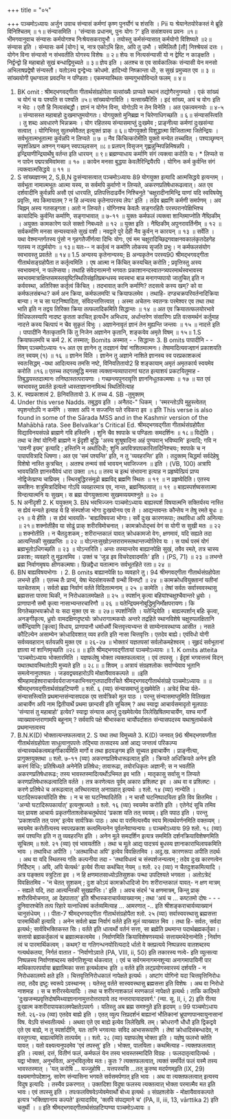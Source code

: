 +++
title = "०५"

+++
पञ्चमोऽध्यायः अर्जुन उवाच 
संन्यासं कर्मणां कृष्ण पुनर्योगं च शंससि । Pii यः श्रेयानेतयोरेकस्तं मे ब्रूहि विनिश्चितम् ॥ १॥ 
संन्यासमिति । 'संन्यासः प्रधानम्, पुनः योगः ?' इति ससंशयस्य प्रवनः ॥१॥ 
भीमगवानुवाच 
संन्यासः कर्मयोगश्च निःश्रेयसकरावुभौ । तयोस्तु कर्मसंन्यासात् कर्मयोगो विशिष्यते ॥२॥ 
संन्यास इति । संन्यासः कर्म [योगः] च, नात्र एकोऽभि हितः, अपि तु उभौ । संमिलितौ [तौ] निश्श्रेयसं दत्तः । योगेन विना संन्यासो न संभवतीति योगस्य विशेषः ॥ २॥ 
शेयः स नित्यसंन्यासी यो न द्वेष्टि न काङ्क्षति । निर्द्वन्द्वो हि महाबाहो सुखं बन्धाद्विमुच्यते ॥ ३॥ 
ज्ञेय इति । अतश्च स एव सार्वकालिकः संन्यासी येन मनसो अभिलाषप्रद्वेषौ संन्यस्तौ। यतोऽस्य द्वन्द्वेभ्यः क्रोधमो. हादिभ्यो निष्क्रान्ता धीः, स सुखं प्रमुच्यत एव ॥ ३ ॥ 
सांख्ययोगी पृथग्वाला प्रवदन्ति न पण्डिताः। एकमप्यास्थितः सम्यगुभयोविन्दते फलम् ॥ ४॥ 
1. BK omit : 
श्रीमद्भगवद्गीता गीतार्थसंग्रहोपेता यत्सांख्यैः प्राप्यते स्थानं तद्योगैरनुगम्यते । एकं सांख्यं च योगं च यः पश्यति स पश्यति ॥५॥ 
सांख्ययोगाविति । यत्साख्यैरिति । इदं सांख्य, अयं च योगः इति न भेदः । एतौ हि नित्यसंबद्धौ। ज्ञानं न योगेन विना, योगोऽपि न तेन विनेति । अत एकत्वमनयोः ॥ ४-५ ॥ 
संन्यासस्त महाबाहो दुःखमाप्तुमयोगतः। योगयुक्तो मुनिब्रह्म न चिरेणाधिगच्छति ॥ ६॥ 
संन्यासस्त्विति । तु शब्दः अवधारणे भिन्नक्रमः । योग रहितस्य संन्यासमाप्तुं दुःखमेव ; प्राङ्नीत्या कर्मणां दुःखसंन्या सत्वात् । योगिभिस्तु सुलभमेवैतत् इत्युक्तं प्राक् ॥ ६॥ 
योगयुक्तो विशुद्धात्मा विजितात्मा जितेन्द्रियः । सर्वभूतात्मभूतात्मा कुर्वन्नपि न लिप्यते ॥ ७ ॥ नैव किंचित्करोमीति युक्तो मन्येत तच्चवित् । पश्यञ्छृण्वन् स्पृशअिघ्रन अश्नन् गच्छन् स्वपञ्छ्वसन् ॥८॥ प्रलपन् विसृजन् गृह्णन्नुन्मिपन्निमिषन्नपि । इन्द्रियाणीन्द्रियार्थेषु वर्तन्त इति धारयन् ॥ ९॥ ब्रह्मण्याधाय कर्माणि संगं त्यक्त्वा करोति यः। \* लिप्यते स न पापेन पद्मपत्रमिवांमसा ॥ १० ॥ कायेन मनसा बुद्धया केवलैरिन्द्रियैरपि । योगिनः कर्म कुर्वन्ति संगं त्यक्त्वात्मसिद्धये ॥ ११ ॥ 
2. S सांख्यज्ञानम् 2, S,B,N दुःसंन्यासत्वात् 
पञ्चमोऽध्यायः 
89 
योगयुक्त इत्यादि आत्मसिद्धये इत्यन्तम् । सर्वभूता नामात्मभूतः आत्मा यस्य, स सर्वमपि कुर्वाणो न लिप्यते, अकरणप्रतिषेधारूढत्वात्। अत एव दर्शवादीनि कुर्वन्नपि असौ एवं धारयति, प्रतिपत्तिदाढर्येन निश्चिनुते 'चक्षुरादीनामिन्द्रि याणां यदि स्वविषयेषु प्रवृत्तिः, मप किमायातम् ? न हि अन्यस्य कृतेनापरस्य लेपः' इति । तदेव ब्रह्मणि कर्मणी समर्पणम् । अव चिह्नम् अस्य गतसङ्गता। अतो न लिप्यते। योगिनश्च केवलैः सङ्गरहितैः परस्परानपेक्षिभिश्च कायादिभिः कुर्वन्ति कर्माणि, सङ्गाभावात् ॥ ७-११ ॥ 
युक्तः कर्मफलं त्यक्त्वा शान्तिमाप्नोति नैष्ठिकीम् । 
अयुक्तः कामकारेण फले सक्तो निबध्यते ॥ १२ ॥ युक्त इति । नैष्ठिकीम् अपुनरावर्तिनीम् ॥ १२ ॥ 
सर्वकर्माणि मनसा सन्यस्यास्ते सुखं वशी। नवद्वारे पुरे देही नैव कुर्वन् न कारयन् ॥ १३ ॥ 
सर्वेति । यथा वेश्मान्तर्गतस्य पुंसो न गृहगतैर्जीर्णत्वा दिभिः योगः, एवं मम चक्षुरादिच्छिद्रगवाक्षनवकालंकृतदेहगेह गतस्य न तद्धर्मयोगः ॥ १३॥ 
यतः-- 
न कर्तृत्वं न कर्माणि लोकस्य सृजति प्रभुः। न कर्मफलसंयोग स्वभावस्तु प्रवर्तते ॥ १४॥ 
1.5 अन्यस्य कृतेनान्यस्य; B अन्यकृतेन परस्य90 श्रीमद्भगवद्गीता गीतार्थसङ्ग्रहोपैता 
त कर्तृत्वमिति । एष आत्मा न किंचित् कस्यचित् करोति ; प्रवृत्तिस्तु अस्य स्वभावमानं, न फलेप्सया। तथाहि संवेदनात्मनो भगवतः प्रकाशानन्दस्वातन्त्र्यपरमार्थस्वभावस्य स्वभावमात्राक्षिप्तसमस्तसृष्टिस्थितिसंहृतिप्रबन्धस्य स्वस्वभा बान्न मनागप्यपायो जातुचित् इति न कर्ववस्था, अतिरिक्त कर्तृत्वं किंचित् । तदभावात् कानि कर्माणि? तदसत्वे कस्य 
खम्? को वा कर्मफलसंबन्धः? कर्म अन क्रिया, कर्मफलमपि! च क्रियाफलमेव । तथाहि- दण्डचक्रपरिवर्तनादिक्रिया बान्या। न च सा घटनिष्पादिता, संविदन्तत्तित्त्वात् । अस्मा अचेतनः स्वतन्त्रः परमेश्वर एव तथा तथा भाति इति न तद्वय तिरिक्त क्रिया तत्फलादिकमिति सिद्धान्तः ॥ १४ ॥ 
अत एव क्रियातत्फलयोरभावे विधिफलस्यापि नादष्ट कृतता काचित् इत्यर्धेन अभिधाय, अर्धान्तरेण संसारिणः प्रति वत्समर्थनं कर्तुमाह 
नादत्ते कस्य चित्पापं न चैव सुकृतं विभुः । अज्ञानेनावृतं ज्ञानं तेन मुह्यन्ति जन्तवः ॥ १५ ॥ 
नादत्ते इति । पापादीनि नैतत्कृतानि किं तु निजेन अज्ञानेन कृतानि, शङ्कयेव अमृते विषम् ॥ १५॥ 
1.S क्रियाफलमपि च कर्म 2. K तस्मात्; Bomits अस्मात् - - सिद्धान्तः 3. B omits पापादीनि - - विषम् 
पञ्चमोऽध्यायः 
१५ अत एव 
ज्ञानेन तु तदज्ञानं येषां नाशितमात्मनः। तेषामादित्यवज्ज्ञानं प्रकाशयति तत् स्वयम् (१) ॥ १६ ॥ 
ज्ञानेन विति । ज्ञानेन तु अज्ञाने नाशिते ज्ञानस्य स्व परप्रकाशकत्वं स्वतःसिद्धम् -यथा आदित्यस्य तमसि नष्टे, विनिवतितायो2 हि शङ्कायाम् अमृतं अमृतकार्य स्वयमेव करोति ॥१६॥ 
एतच्च तद्गतबुद्धि मनसा त्यक्तान्यव्यापाराणां घटत इत्याशयं प्रकटयितुमाह - 
तिबुद्धयस्तदात्मानः तनिष्ठास्तत्परायणाः । गच्छन्त्यपुनरावृत्ति ज्ञाननिधूतकल्मषाः ॥ १७ ॥ 
यत एवं स्वभावस्तु प्रवर्तते इत्यतो ध्वस्ताज्ञानानामित्थं स्थितिरित्याह 
3. K. स्वप्रकाशत्वं 2. Bनिवतितायो 3. K तच्च 4. SB -तुमुक्तम् 
4. Under this verse Nadds. तबुद्धय इति । अनैतद-" धिकम् । 
'स्मरन्तोऽपि मुहुस्त्वेतत् स्पृशन्तोऽपि न कर्मणि । 
सक्ता अपि न सज्जन्ति पते रविकरा इव ॥ इति 
This verse is also found in some of the Sārada MSS and in the Kashmir version of the Mahābhā 
rata. See Belvalkar's Critical Ed. 
श्रीमद्भगवद्गीता गीतार्थसंग्रहोपैता विद्याविनयसंपन्ने ब्राह्मणे गवि हस्तिनि । 
शुनि चैव श्वपाके च पण्डिताः समदर्शिनः ॥ १८॥ 
विद्येति । तथा च तेषां योगिनी ब्राह्मणे न ईदृशी बुद्धिः 'अस्य शुश्रूषादिना अहं पुण्यवान् भविष्यामि' इत्यादि; गवि न 'पावनी इयम्' इत्यादि ; हस्तिनि न अर्थादिधीः; शुनि अपवित्रपापकारितादिनिश्चयः; श्वपाके च न पापापवित्रादि धिषणा। अत एव 'समं पश्यन्ति' इति, न तु 'व्यवहरन्ति' इति । तदुक्तम् 
चिद्धर्मा सर्वदेहेषु विशेषो नास्ति कुत्रचित् । 
अतश्च तन्मयं सर्व भावयन् भवजिज्जनः ॥ इति । 
(VB, 100) अत्रापि भावयन्निति ज्ञानस्यैवेयं धारा उक्ता ॥१८॥ 
तस्य च इत्थं संभावना इत्याह 
न प्रहृष्येत्प्रियं प्राप्य नोद्विजेत्प्राप्य चाप्रियम् । स्थिरबुद्धिरसंमूढो ब्रह्मविद् ब्रह्मणि स्थितः ॥ १९ ॥ 
न प्रहृष्येदिति। एतस्य समशिनः शत्रुमित्रादिविभा गोऽपि व्यवहारमात्र एव, नान्तः, ब्रह्मनिष्ठत्वात् ॥ १९ ॥ 
बाह्यस्पर्शष्वसत्तात्मा विन्दत्यात्मनि यः सुखम्। स ब्रह्म योगयुक्तात्मा सुखमव्ययमश्नुते ॥ २० ॥ 
5. N अनीदृशी 2. K ययुक्तम् 3. BN भवभिज्जनः 
पञ्चमोऽध्यायः बाह्यस्पर्श विषयात्मनि सक्तिर्यस्य नास्ति स ह्येवं मन्यते इत्याह 
ये हि संस्पर्शजा भोगा दुःखयोनय एव ते । आद्यन्तवन्तः कौन्तेय न तेषु रमते बुधः ॥ २१ ॥ 
ये हीति । स ह्येवं भावयति- 'बाह्यविषयजा भोगाः। सर्वे दुःख कारणरूपाः; तथाविधा अपि अनित्याः ॥ २१॥ 
शक्नोतीहैव या सोढुं प्राक् शरीरविमोचनात् । कामक्रोधोद्भवं वेगं स योगी स सुखी मतः ॥ २२ ॥ 
शक्नोतीति । न चैतदुःशकम् ; शरीरान्तकालं यावत् क्रोधकामजो वेगः, क्षणमावं, यदि सह्यते तदा आत्यन्तिकी सुखप्राप्तिः ॥ २२ ॥ 
योऽन्तःसुखोऽन्तरारामस्तथान्तज्योतिरेव यः । स पार्थ परमं योगं ब्रह्मभूतोऽधिगच्छति ॥ २३ ॥ 
योऽन्तरिति। अन्तः तस्यान्तरेव बाह्यानपेक्षि सुखं, तवैव रमते, तत्र चास्य प्रकाशः; व्यवहारे तु मूढत्वमिव । उक्तं च 
'जुड इव विचरेदवादमतिः' इति । (PS, 71) ॥ २३ ॥ लभन्ते ब्रह्म निर्वाणमृषयः क्षीणकल्मषाः। छिन्नद्वैधा यतात्मानः सर्वभूतहिते रताः॥ २४ ॥ 
6. BN बाह्यविषयभोगाः । 2. B omits बाह्यानपेक्षि to व्यवहारे तु। 
94 
श्रीमगवद्गीता गीतार्थसंग्रहोपेता लभन्ते इति । एतच्च तैः प्राप्यं, येषा भेदसंशयरूपौ ग्रन्थी विनष्टौ ॥ २४ ॥ 
कामक्रोधवियुक्तानां यतीनां यतचेतसाम् । सर्वतो ब्रह्म निर्वाणं वर्तते विदितात्मनाम् ॥ २५ ॥ 
कामेति । तेषां सर्वतः सर्वास्ववस्थासु ब्रह्मसत्ता पारमा थिकी, न निरोधकालमपेक्षते ॥ २५ ॥ 
स्पर्शान् कृत्वा बहियांश्चक्षुश्चैवान्तरे ध्रुवोः । प्राणापानौ समौ कृत्वा नासाभ्यन्तरचारिणौ ॥ २६ ॥ 
यतेन्द्रियमनोबुद्धिमुनिर्मोक्षपरायणः। कि विगतेच्छाभयक्रोधो यः सदा मुक्त एव सः ॥ २७॥ 
स्पर्शानिति । यतेन्द्रियेति । बाह्यस्पर्शान् बहिः कृत्वा, अनङ्गीकृत्य, ध्रुवोः वामदक्षिणदृष्ट्योः क्रोधरागात्मकयोः अन्तरे तद्रहिते स्थानविशेषे चक्षुरुपलक्षितानि सर्वेन्द्रियाणि [कृत्वा] विधाय, प्राणापानौ धर्माधमौं चित्तवृत्त्यभ्यन्त से साम्येनावस्थाप्य आसीत । नसते कौटिल्येन असाम्येन क्रोधादिवशात् व्यव हरति इति नासा चित्तवृत्तिः। एतदेव बाह्ये। एवंविधो योगी सर्वव्यवहारान् वर्तयन्नपि मुक्त एव ॥ २६-२७ ॥ 
भोक्तारं यज्ञतपसां सर्वलोकमहेश्वरम् । सुहृदं सर्वभूतानां ज्ञात्वा मां शान्तिमृच्छति ॥२८॥ 
॥ इति श्रीमद्भगवद्गीतायां पञ्चमोऽध्यायः ॥ 1. K omits atteita 
'पञ्चमोऽध्यायः 
भोक्तारमिति । यज्ञफलेषु भोक्ता त्यक्तफलत्वात् । एवं तपस्सु । ईदृशं भगवत्तत्त्वं विदन् यथातथावस्थितोऽपि मुच्यते इति ॥ २८॥ 
॥ शिवम् ॥ अत्रायं संग्रहश्लोकः सर्वाण्येवाव भूतानि समत्वेनानुपश्यतः । 
जडवद्व्यवहारोऽपि मोक्षायैवावकल्पते ॥ ॥इति श्रीमहामाहेश्वराचार्यवर्यराजानकाभिनवगुप्तपादविरचिते 
श्रीमद्भगवद्गीतार्थसंग्रहे पञ्चमोऽध्यायः ॥ 
॥ श्रीमद्भगवद्गीतार्थसंग्रहटिप्पणी ॥ श्लो. ६ (व्या) संन्यासमाप्तुं दुःखमेवेति । अत्रेदं विचा र्यते- संन्यासस्त्विति प्रथमान्तसंन्यासपदक एव सार्वत्रिको मूल पाठः । परन्तु संन्यासमाप्तुमिति विलिखता आचार्येण अपि नाम द्वितीयार्थे प्रथमा छान्दसी इति सूचितम् ? अथ स्याद्वा आचार्यसमादृतो मूलपाठः 'संन्यासं तु महाबाहो' इत्येव? स्याद्वा संन्यास आप्तुं दुःखमेवेत्येव लिलेखिषितमाचार्येण, यश्च मार्गों व्याख्यावन्तराणामपि बहूनाम् ? सर्ववापि पक्षे श्रीभास्करा चार्योपर्दाशतः संन्यासपदस्य यथाश्रुतार्थकत्वे प्रथमान्तत्वस्य 
7. B.N.K(D) भोक्तात्यन्तफलत्वात् 2. S यथा तथा विमुच्यते 3. K(D) जनवत् 
96 
श्रीमद्भगवघ्गीता गीतार्थसंग्रहोपेता साधुत्वानुपपत्तेः तद्भिया तत्सदस्य अर्श आद्य जन्तत्वं परिकल्प्य संन्यास्यर्थकत्वमङ्गीकार्यमिति मार्गो व तथा हृदयङ्गम इति सूच्यत इवाचार्येण । 
प्राङ्नीत्या, प्रागुक्तयुक्तथा ॥ 
श्लो. ७-११ (व्या) अकरणप्रतिषेधारूढत्वात् इति । क्रियते अधिक्रियते अनेन इति करणं विधिः; प्रतिषिध्यते अनेनेति प्रतिषेधः; तावारूढा, तयोरधिकृतः अज्ञानी; स न भवतीति अकरणप्रतिषेधारूढः; तस्य भावस्तस्मादित्यर्थोऽभिमत इव भाति । मातृकासु सर्वासु न लिप्यते करणप्रतिषेधारूढत्वादिति वर्तते । तत्र करणेत्यतः पूर्वम् अकारः प्रश्लिष्ट इव । अथ वा व प्रश्लिष्टः । करणे प्रतिषेधे च अरूढत्वात् अस्थिरत्वात् अनाग्रहात् इत्यर्थः ॥ 
श्लो. १४ (व्या) नान्येति । घटादिरूपकार्यादिति शेषः । न च सा घटनिष्पादितेति । न चासौ घटनिष्पादयिता इति विव क्षितमिव । 'अन्यो घटादिरूपकार्यात्' इत्यनुषज्यते ॥ 
श्लो. १६ (व्या) स्वयमेव करोति इति । एतेनेदं सूचि तमिव यत् प्रायश आचार्यः प्रकृतगीताश्लोकचतुर्थपादं 'प्रकाश यति तत् स्वयम्। इति पपाठ इति । परन्तु 'प्रकाशयति तत् परम्' इत्येव सार्वत्रिकः पाठः। अथ वा परमित्यस्यैव स्वय मित्यर्थवर्णनमिति वक्तव्यम् । स्वयमेव करोतीत्यस्य स्वपरप्रकाश कत्वमित्यनेन पूर्वतनेवाप्यन्वयः ॥ 
पञ्चमोऽध्यायः 
99 
श्लो. १८ (व्या) समं पश्यन्ति इति न तु व्यवहरन्ति इति । अनेन मूले समदर्शिन इत्यत्र सममिति दर्शनक्रियाविशेषणमिति सूचितम् ॥ 
श्लो. २१ (व्या) एवं भावयतीति । तथा च मूले आद्य पादत्रयं बुधस्य ज्ञानाकाराभिलापकमिति भावः । तथाविधा अपीति । 'अतथाविधा अपि' इत्येव विवक्षितमिव । अदु.ख. कारणरूपा अपीति तदर्थः । अथ वा यदि स्थितस्य गतिः कल्पनीया तदा - 'तथाविधत्वं च संस्पर्शजन्यत्वम् ; तदेव दुःख कारणत्वेन निर्दिष्टम् । अपि, अपि चेत्यर्थः' इत्येवं रीत्या कथंचित् नेयम् ॥ 
श्लो. २२ (व्या) न चैतदुःशकमित्यादि । अत्र पङ्क्तय स्त्रुटिता इव । न हि क्षणमातसाध्योऽतिसुशकः पन्था उपदिश्यते भगवता । अतोऽत्रेदं विवक्षितमिव - 'न चेतत् सुशकम् ; दुःश कोऽयं कामक्रोधादिजो वेगः शरीरान्तकालं यावत्- न क्षण मात्रम् - सह्यते यदि, तदा आत्यन्तिकी सुखप्राप्तिः।' इति । अवच संदर्भ 
'च क्षणमात्रम्, किन्तु प्राक् शरीरविमोचनात्, आ 
देहपातात्' इति श्रीभास्कराचार्यव्याख्यानम् ; तथा 
'अयं च ... कष्टतमो दोषः - - - दुनिवारश्चेति तत्प रिहारे यत्नाधिक्यं कर्तव्यमित्याह ... आमरणात् -.. इति श्रीशङ्कराचार्यव्याख्यानं चानुसंधेयम् ।। 
पीता-7 
श्रीमद्भगवद्गीता गीतार्थसंग्रहोपैता श्लो. २५ (व्या) सर्वास्ववस्थासु ब्रह्मसत्ता पारमार्थिकी इत्यादि । अनेन सर्वतो ब्रह्म निर्वागं वर्तते इति मूलं व्याख्यात मिव । तथा हि- सर्वतः, सर्वदा इत्यर्थः; सार्वविभक्तिकस्त सिः। वर्तते इति धात्वर्थो वर्तनं सत्ता, सा ब्रह्मेति प्रथमान्त पदार्थब्रह्मकर्तृका। सत्तायो ब्रह्मकर्तृकत्वं च ब्रह्मात्मकत्वमेव । निर्वाणमिति क्रियाविशेषणस्यार्थः सत्तायमभेदेनान्वेति ; निर्वाण त्वं च पारमार्थिकत्वम् । कथम्? वा गतिगन्धनयोरित्यदादे र्धातो वे क्तप्रत्यये निष्पन्नस्य वातशब्दस्य गत्यर्थकतया, निर्गतं वातात - 'निर्वाणोऽवाते (PA, VIII, ii, 50) इति तकारस्य णत्वे- इति व्युत्सत्या निष्पन्नस्य निर्वाणशब्दस्य सर्वगतिशून्या र्थकत्वात् । एवं च सर्वगमनागमनशून्या अनागमापायिनी पार माथिकापरपर्याया ब्रह्मात्मिका सत्ता इत्यर्थलाभः इति ॥ 
वर्तते इति लट्प्रयोगस्वारस्यं दर्शयति - न निरोधकालमपे क्षते इति । चित्तवृत्तिनिरोधकालं नापेक्षते इत्यर्थः । अष्टांग योगिनो यदा चित्तवृत्तिनिरोधः तदा, तदैव द्रष्टुः स्वरूपे ऽवस्थानम् । यतेस्तु वर्तते सास्ववस्थासु ब्रह्मसत्ता इति विशेषः । अथ वा निरोधो नाशमाह । स च शरीरस्येत्यादिः । तथा च शरीरनाशकालं मरणकालं नापेक्षते इत्यर्थः। ताकि कादिमते 'दुःखजन्मप्रवृत्तिदोषमिथ्याज्ञानानामुत्तरोत्तरापाये तद नन्तरापायादपवर्ग.' (न्या. सू. II, i, 2) इति रीत्या दुःखात्म कशरीरापायकालमपेक्षतेऽपवर्गः । यतिस्तु अब ब्रह्म समश्नुते इति हृदयम् ॥ 
99 
पञ्चमोऽधायः श्लो. २६-२७ (व्या) एतदेव बाह्ये इति । एतत् व्युत्प त्तिप्रदर्शनं बाह्यानां भौतिकानां भ्रूपाणापानवायुनासानां विष. येऽपि संभवतीत्यर्थः । अथवा एते एव बाह्ये इत्येव लिलेखिषि. तम्। क्रोधरागौ धौधौ इति द्विकद्वये एते एव बाह्ये, न तु स्पर्शादीनि, यतः तानि भगवत्याः सविद आभासरूपाणि । तेषां क्रोधादिसंबन्धादेव, न वस्तुगत्या, बाह्यत्वमिति तात्पर्यम् ।। 
श्लो. २८ (व्या) यज्ञफलेषु भोक्ता इति । यज्ञेषु फलभो क्तेति यावत् । यतो वक्ष्यत्यनुपदमेव 'एवं तपस्सु' इति । भोक्ता, पालयिता। कथमित्याह - त्यक्तफलत्वात् इति । त्यक्तं, दत्तं, वितीणं फलं, कर्मफलं येन तस्य भावस्तस्मादिति विग्रहः । फलदातृत्वादित्यर्थः । यद्वा भोक्ता, अनुभविता, अनुभवितृत्वेव मतः। कुतः ? त्यक्तफलत्वात्, त्यक्तं समर्पितं फलं यस्मै तस्य भावस्तस्मात् । 'यत् करोषि ... यज्जुहोषि .. यत्तपस्यसि ...तत् कुरुष्व मदर्पणम्इति (IX, 29) वक्ष्यमाणोपदेशानु. सारेण संन्यासिना भगवते सर्वसमर्पणात् इति भावः । अथ वा त्यक्तफलत्वात् इत्यस्य विदुष इत्यादिः । तस्यैव प्रकरणात् । उक्तदिशा विदुषा फलस्य त्यक्तत्वात् भोक्ता परमात्मैव मत इति भावः। 
एवं तपस्सु इति । तपःफलविषयेऽप्येवमेवार्थो बोध्य इत्यर्थः ॥ 
संग्रहश्लोके - मोक्षायैवावकल्पते इत्यत्र 'भक्तिज्ञानाय कल्पते' इत्यादाविव, 'क्लपि संपद्यमाने च' (PA, II, iii, 13, vārttika 2) इति चतुर्थी । 
॥ इति श्रीमद्भगवद्गीतार्थसंग्रहटिप्पण्या पञ्चमोऽध्यायः ॥
